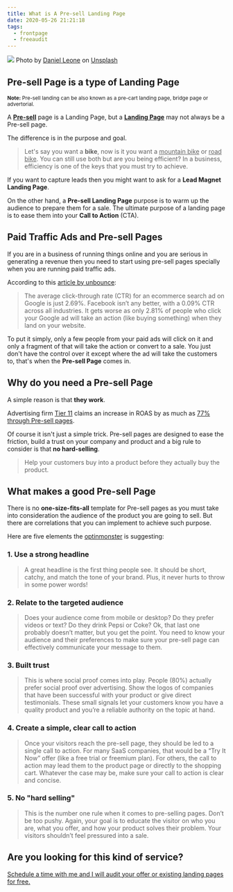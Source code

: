 ```yaml
---
title: What is A Pre-sell Landing Page
date: 2020-05-26 21:21:18
tags:
  - frontpage
  - freeaudit
---
```


<img src="https://images.unsplash.com/photo-1483728642387-6c3bdd6c93e5?ixlib=rb-1.2.1&ixid=eyJhcHBfaWQiOjEyMDd9&auto=format&fit=crop&w=1655&q=80" />
<span>Photo by <a href="https://unsplash.com/@danielleone?utm_source=unsplash&amp;utm_medium=referral&amp;utm_content=creditCopyText">Daniel Leone</a> on <a href="/?utm_source=unsplash&amp;utm_medium=referral&amp;utm_content=creditCopyText">Unsplash</a></span>

## Pre-sell Page is a type of Landing Page

<sup>**Note:** Pre-sell landing can be also known as a pre-cart landing page, bridge page or advertorial.</sup>

A <u>**Pre-sell**</u> page is a Landing Page, but a <u>**Landing Page**</u> may not always be a Pre-sell page.

The difference is in the purpose and goal.

> Let's say you want a **bike**, now is it you want a <u>mountain bike</u> or <u>road bike</u>. You can still use both but are you being efficient? In a business, efficiency is one of the keys that you must try to achieve.

If you want to capture leads then you might want to ask for a **Lead Magnet Landing Page**.

On the other hand, a **Pre-sell Landing Page** purpose is to warm up the audience to prepare them for a sale. The ultimate purpose of a landing page is to ease them into your **Call to Action** (CTA).

## Paid Traffic Ads and Pre-sell Pages

If you are in a business of running things online and you are serious in generating a revenue then you need to start using pre-sell pages specially when you are running paid traffic ads.

According to this [article by unbounce](https://unbounce.com/conversion-rate-optimization/pre-cart-landing-pages/):

> The average click-through rate (CTR) for an ecommerce search ad on Google is just 2.69%. Facebook isn’t any better, with a 0.09% CTR across all industries. It gets worse as only 2.81% of people who click your Google ad will take an action (like buying something) when they land on your website.

To put it simply, only a few people from your paid ads will click on it and only a fragment of that will take the action or convert to a sale. You just don't have the control over it except where the ad will take the customers to, that's when the **Pre-sell Page** comes in.

## Why do you need a Pre-sell Page

A simple reason is that **they work**.

Advertising firm [Tier 11](https://tiereleven.com/) claims an increase in ROAS by as much as [77% through Pre-sell pages](https://tiereleven.com/how-tier-11-increased-roas-77-and-nearly-doubled-sales-page-conversions-using-pre-sell-engagement-content/).

Of course it isn't just a simple trick. Pre-sell pages are designed to ease the friction, build a trust on your company and product and a big rule to consider is that **no hard-selling**.

> Help your customers buy into a product before they actually buy the product.

## What makes a good Pre-sell Page

There is no **one-size-fits-all** template for Pre-sell pages as you must take into consideration the audience of the product you are going to sell. But there are correlations that you can implement to achieve such purpose.

Here are five elements the [optinmonster](https://optinmonster.com/how-to-create-a-pre-sell-page/) is suggesting:

### 1. Use a strong headline

> A great headline is the first thing people see. It should be short, catchy, and match the tone of your brand. Plus, it never hurts to throw in some power words!

### 2. Relate to the targeted audience

> Does your audience come from mobile or desktop? Do they prefer videos or text? Do they drink Pepsi or Coke? Ok, that last one probably doesn’t matter, but you get the point. You need to know your audience and their preferences to make sure your pre-sell page can effectively communicate your message to them.

### 3. Built trust

> This is where social proof comes into play. People (80%) actually prefer social proof over advertising. Show the logos of companies that have been successful with your product or give direct testimonials. These small signals let your customers know you have a quality product and you’re a reliable authority on the topic at hand.

### 4. Create a simple, clear call to action

> Once your visitors reach the pre-sell page, they should be led to a single call to action. For many SaaS companies, that would be a “Try It Now” offer (like a free trial or freemium plan). For others, the call to action may lead them to the product page or directly to the shopping cart. Whatever the case may be, make sure your call to action is clear and concise.

### 5. No "hard selling"

> This is the number one rule when it comes to pre-selling pages. Don’t be too pushy. Again, your goal is to educate the visitor on who you are, what you offer, and how your product solves their problem. Your visitors shouldn’t feel pressured into a sale.

## Are you looking for this kind of service?

<a href="" onclick="Calendly.initPopupWidget({url: 'https://calendly.com/alisongaleon/free-audit?hide_event_type_details=1'});return false;">Schedule a time with me and I will audit your offer or existing landing pages for free.</a>
